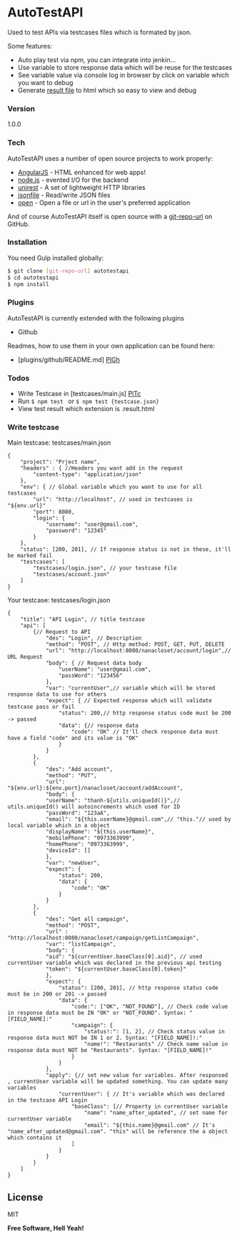 # AutoTestAPI

Used to test APIs via testcases files which is formated by json. 

Some features:

  - Auto play test via npm, you can integrate into jenkin...
  - Use variable to store response data which will be reuse for the testcases 
  - See variable value via console log in browser by click on variable which you want to debug
  - Generate [result file] to html which so easy to view and debug

### Version
1.0.0

### Tech

AutoTestAPI uses a number of open source projects to work properly:

* [AngularJS] - HTML enhanced for web apps!
* [node.js] - evented I/O for the backend
* [unirest] - A set of lightweight HTTP libraries
* [jsonfile] - Read/write JSON files 
* [open] - Open a file or url in the user's preferred application

And of course AutoTestAPI itself is open source with a [git-repo-url]
 on GitHub.

### Installation

You need Gulp installed globally:

```sh
$ git clone [git-repo-url] autotestapi
$ cd autotestapi
$ npm install
```

### Plugins

AutoTestAPI is currently extended with the following plugins

* Github

Readmes, how to use them in your own application can be found here:

* [plugins/github/README.md] [PlGh]

### Todos

 - Write Testcase in [testcases/main.js] [PlTc]
 - Run ``$ npm test `` or ``$ npm test {testcase.json} ``
 - View test result which extension is .result.html

### Write testcase
Main testcase: testcases/main.json

```
{
	"project": "Prject name",
	"headers" : { //Headers you want add in the request
		"content-type": "application/json" 
	},
	"env": { // Global variable which you want to use for all testcases
		"url": "http://localhost", // used in testcases is "${env.url}"
		"port": 8080,
		"login": {
			"username": "user@gmail.com",
			"password": "12345"
		}
	},
	"status": [200, 201], // If response status is not in these, it'll be marked fail
	"testcases": [
		"testcases/login.json", // your testcase file
		"testcases/account.json"
	]
}
```

Your testcase: testcases/login.json
```
{
	"title": "API Login", // title testcase
	"api": [
		{// Request to API
			"des": "Login", // Description
			"method": "POST", // Http method: POST, GET, PUT, DELETE
			"url": "http://localhost:8080/nanacloset/account/login",// URL Request
			"body": { // Request data body
			    "userName": "user@gmail.com",
			    "passWord": "123456"
			},
			"var": "currentUser",// variable which will be stored response data to use for others
			"expect": { // Expected response which will validate testcase pass or fail
				"status": 200,// http response status code must be 200 -> passed
				"data": {// response data
					"code": "OK" // It'll check response data must have a field "code" and its value is "OK" 
				}
			}
		},
		{
			"des": "Add account",
			"method": "PUT",
			"url": "${env.url}:${env.port}/nanacloset/account/addAccount",
			"body": {
		    "userName": "thanh-${utils.uniqueId()}",// utils.uniqueId() will autoincrements which used for ID
		    "passWord": "123aA",
		    "email": "${this.userName}@gmail.com",// "this."// used by local variable which in a object
		    "displayName": "${this.userName}",
		    "mobilePhone": "0973363999",
		    "homePhone": "0973363999",
		    "deviceId": []
			},
			"var": "newUser",
			"expect": {
				"status": 200,
				"data": {
					"code": "OK"
				}
			}
		},
		{
			"des": "Get all campaign",
			"method": "POST",
			"url" : "http://localhost:8080/nanacloset/campaign/getListCampaign",
			"var": "listCampaign",
			"body": {
		    "aid": "${currentUser.baseClass[0].aid}", // used currentUser variable which was declared in the previous api testing
		    "token": "${currentUser.baseClass[0].token}"
			},
			"expect": {
				"status": [200, 201], // http response status code must be in 200 or 201 -> passed
				"data": {
					"code:": ["OK", "NOT_FOUND"], // Check code value in response data must be IN "OK" or "NOT_FOUND". Syntax: "[FIELD_NAME]:"
					"campaign": {
						"status!:": [1, 2], // Check status value in response data must NOT be IN 1 or 2. Syntax: "[FIELD_NAME]!:"
						"name!": "Restaurants" // Check name value in response data must NOT be "Restaurants". Syntax: "[FIELD_NAME]!"
					}
				}	
			},
			"apply": {// set new value for variables. After responsed , currentUser variable will be updated something. You can update many variables
				"currentUser": { // It's variable which was declared in the testcase API Login
					"baseClass": [// Property in currentUser variable
						"name": "name_after_updated", // set name for currentUser variable
						"email": "${this.name}@gmail.com" // It's "name_after_updated@gmail.com". "this" will be reference the a object which contains it
					]
				}
			}
		}
	]
}
```

License
----

MIT


**Free Software, Hell Yeah!**

   [result file]: <https://github.com/just4developments/autotestapi/blob/master/What%20seat.result.html>
   [git-repo-url]: <https://github.com/just4developments/autotestapi.git>
   [node.js]: <http://nodejs.org>
   [AngularJS]: <http://angularjs.org>
   [unirest]: <http://unirest.io/nodejs.html>
   [jsonfile]: <https://www.npmjs.com/package/jsonfile>
   [open]: <https://www.npmjs.com/package/open>

   [PlGh]:  <https://github.com/just4developments/autotestapi/blob/master/README.md>
   [PlTc]: <https://github.com/just4developments/autotestapi/blob/master/testcases/main.json>

